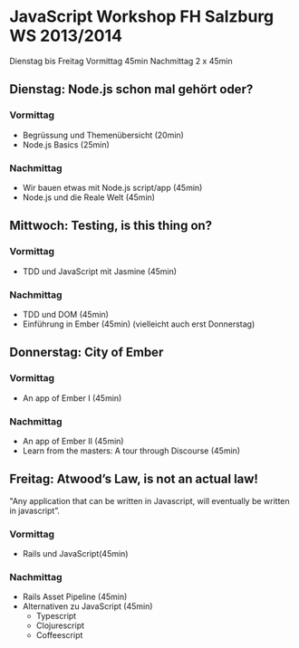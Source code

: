 JavaScript Workshop FH Salzburg WS 2013/2014
============================================

Dienstag bis Freitag
Vormittag 45min
Nachmittag 2 x 45min

Dienstag: Node.js schon mal gehört oder?
----------------------------------------
### Vormittag
- Begrüssung und Themenübersicht (20min)
- Node.js Basics (25min)

### Nachmittag
- Wir bauen etwas mit Node.js script/app (45min)
- Node.js und die Reale Welt (45min)


Mittwoch: Testing, is this thing on?
------------------------------------
### Vormittag
- TDD und JavaScript mit Jasmine (45min)

### Nachmittag
- TDD und DOM (45min)
- Einführung in Ember (45min) (vielleicht auch erst Donnerstag)


Donnerstag: City of Ember
-------------------------
### Vormittag
- An app of Ember I (45min)

### Nachmittag
- An app of Ember II (45min)
- Learn from the masters: A tour through Discourse (45min)


Freitag: Atwood’s Law, is not an actual law!
--------------------------------------------
"Any application that can be written in Javascript, will eventually be written
in javascript”.

### Vormittag
- Rails und JavaScript(45min)

### Nachmittag
- Rails Asset Pipeline (45min)
- Alternativen zu JavaScript (45min)
  - Typescript
  - Clojurescript
  - Coffeescript


